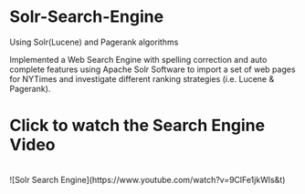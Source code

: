 # Solr-Search-Engine
Using Solr(Lucene) and Pagerank algorithms

Implemented a Web Search Engine with spelling correction and auto complete features using Apache Solr Software to import a set of web pages for NYTimes and investigate different ranking strategies (i.e. Lucene & Pagerank).


<h1>Click to watch the Search Engine Video</h1><br>
![Solr Search Engine](https://www.youtube.com/watch?v=9ClFe1jkWIs&t)
